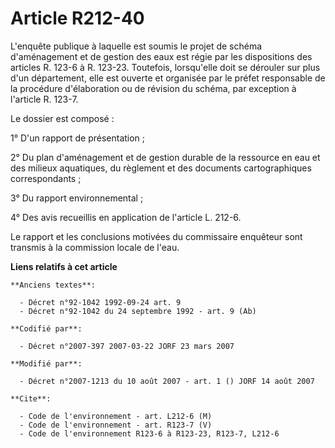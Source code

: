 # Article R212-40

L'enquête publique à laquelle est soumis le projet de schéma d'aménagement et de gestion des eaux est régie par les
dispositions des articles R. 123-6 à R. 123-23. Toutefois, lorsqu'elle doit se dérouler sur plus d'un département, elle est
ouverte et organisée par le préfet responsable de la procédure d'élaboration ou de révision du schéma, par exception à
l'article R. 123-7.

Le dossier est composé :

1° D'un rapport de présentation ;

2° Du plan d'aménagement et de gestion durable de la ressource en eau et des milieux aquatiques, du règlement et des
documents cartographiques correspondants ;

3° Du rapport environnemental ;

4° Des avis recueillis en application de l'article L. 212-6.

Le rapport et les conclusions motivées du commissaire enquêteur sont transmis à la commission locale de l'eau.

**Liens relatifs à cet article**

	**Anciens textes**:

	  - Décret n°92-1042 1992-09-24 art. 9
	  - Décret n°92-1042 du 24 septembre 1992 - art. 9 (Ab)

	**Codifié par**:

	  - Décret n°2007-397 2007-03-22 JORF 23 mars 2007

	**Modifié par**:

	  - Décret n°2007-1213 du 10 août 2007 - art. 1 () JORF 14 août 2007

	**Cite**:

	  - Code de l'environnement - art. L212-6 (M)
	  - Code de l'environnement - art. R123-7 (V)
	  - Code de l'environnement R123-6 à R123-23, R123-7, L212-6
